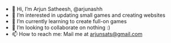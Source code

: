 - 👋 Hi, I’m Arjun Satheesh,  @arjunashh
- 👀 I’m interested in updating small games and creating websites
- 🌱 I’m currently learning to create full-on games
- 💞️ I’m looking to collaborate on nothing :)
- 📫 How to reach me: Mail me at arjunsats@gmail.com


<!---
arjunashh/arjunashh is a ✨ special ✨ repository because its `README.md` (this file) appears on your GitHub profile.
You can click the Preview link to take a look at your changes.
--->
